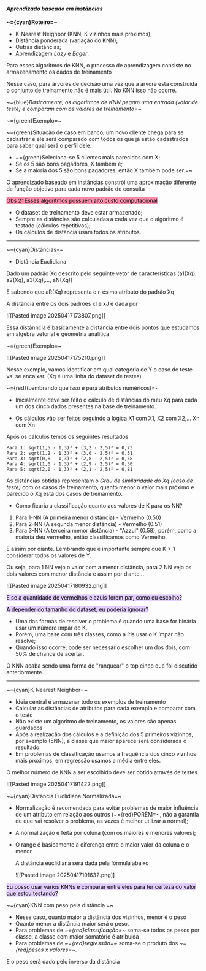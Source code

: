 
####                              *Aprendizado baseado em instâncias*

**~={cyan}Roteiro=~**

-  K-Nearest Neighbor (KNN, K vizinhos mais próximos);
-  Distância ponderada (variação do KNN);
-  Outras distâncias;
-  Aprendizagem *Lazy* e *Eager*.

Para esses algoritmos de KNN, o processo de aprendizagem consiste no armazenamento os dados de treinamento

Nesse caso, para árvores de decisão uma vez que a árvore esta construída o conjunto de treinamento não é mais útil. No KNN isso não ocorre.

~={blue}*Basicamente, os algoritmos de KNN pegam uma entrada (valor de teste) e comparam com os valores de treinamento*=~


~={green}Exemplo=~

~={green}Situação de caso em banco, um novo cliente chega para se cadastrar e ele será comparado com todos os que já estão cadastrados para saber qual será o perfil dele.

-  ~={green}Seleciona-se 5 clientes mais parecidos com X;
-  Se os 5 são bons pagadores, X também é;
-  Se a maioria dos 5 são bons pagadores, então X também pode ser.=~

O aprendizado baseado em instâncias constrói uma aproximação diferente da função objetivo para cada novo padrão de consulta

<mark style="background: #FF5582A6;">Obs 2: Esses algoritmos possuem alto custo computacional</mark>

-  O dataset de treinamento deve estar armazenado;
-  Sempre as distâncias são calculadas a cada vez que o algoritmo é testado (cálculos repetitivos);
-  Os cálculos de distância usam todos os atributos.

---

~={cyan}Distâncias=~


-  Distância Euclidiana

Dado um padrão Xq descrito pelo seguinte vetor de características (a1(Xq), a2(Xq), a3(Xq),..., aN(Xq))

E sabendo que aR(Xq) representa o r-ésimo atributo do padrão Xq

A distância entre os dois padrões xI e xJ é dada por 

![[Pasted image 20250417173807.png]]

Essa distânncia é basicamente a distância entre dois pontos que estudamos em algebra vetorial e geometria análitica.

~={green}Exemplo=~

![[Pasted image 20250417175210.png]]

Nesse exemplo, vamos identificar em qual categoria de Y o caso de teste vai se encaixar. (Xq é uma linha do dataset de testes).

~={red}(Lembrando que isso é para atributos numéricos)=~

-  Inicialmente deve ser feito o cálculo de distâncias do meu Xq para cada um dos cinco dados presentes na base de treinamento.

-  Os cálculos vão ser feitos seguindo a lógica X1 com X1, X2 com X2,... Xn com Xn

Após os cálculos temos os seguintes resultados 

	Para 1: sqrt(1,5 - 1,3)² + (3,2 - 2,5)² = 0,73
	Para 2: sqrt(1,2 - 1,3)² + (3,0 - 2,5)² = 0,51
	Para 3: sqrt(0,8 - 1,3)² + (2,8 - 2,5)² = 0,58
	Para 4: sqrt(1,0 - 1,3)² + (2,9 - 2,5)² = 0,50
	Para 5: sqrt(2,0 - 1,3)² + (2,1 - 2,5)² = 0,81

As distâncias obtidas representam o *Grau de similaridade do Xq (caso de teste)* com os casos de treinamento, quanto menor o valor mais próximo e parecido o Xq está dos casos de treinamento.


-  Como ficaria a classificação quanto aos valores de K para os NN?

1.  Para 1-NN (A primeira menor distância) - Vermelho (0.50)
2.  Para 2-NN (A segunda menor distância) - Vermelho (0.51)
3.  Para 3-NN (A terceira menor distância) - "Azzul" (0.58), porém, como a maioria deu vermelho, então classificamos como Vermelho.

E assim por diante. Lembrando que é importante sempre que K > 1 considerar todos os valores de Y.

Ou seja, para 1 NN vejo o valor com a menor distância, para 2 NN vejo os dois valores com menor distância e assim por diante...

![[Pasted image 20250417180932.png]]

<mark style="background: #D2B3FFA6;">E se a quantidade de vermelhos e azuis forem par, como eu escolho?</mark>

<mark style="background: #D2B3FFA6;">A depender do tamanho do dataset, eu poderia ignorar?</mark>

-  Uma das formas de resolver o problema é quando uma base for binária usar um número ímpar do K.
-  Porém, uma base com três classes, como a íris usar o K ímpar não resolve;
-  Quando isso ocorre, pode ser necessário escolher um dos dois, com 50% de chance de acertar.

O KNN acaba sendo uma forma de "ranquear" o top cinco que foi discutido anteriormente.

---

~={cyan}K-Nearest Neighbor=~

-  Ideia central é armazenar todo os exemplos de treinamento
-  Calcular as distâncias de atributos para cada exemplo e comparar com o teste
-  Não existe um algoritmo de treinamento, os valores são apenas guardados
-  Após a realização dos cálculos e a definição dos 5 primeiros vizinhos, por exemplo (5NN), a classe que maior aparece será considerada o resultado.
-  Em problemas de classificação usamos a frequência dos cinco viznhos mais próximos, em regressão usamos a média entre eles.

O melhor número de KNN a ser escolhido deve ser obtido através de testes.

![[Pasted image 20250417191422.png]]


~={cyan}Distância Euclidiana Normalizada=~

-  Normalização é recomendada para evitar problemas de maior influência de um atributo em relação aos outros (~={red}PORÉM=~, não a garantia de que vai resolver o problema, as vezes é melhor utilizar a normal);
-  A normalização é feita por coluna (com os maiores e menores valores);
-  O range é basicamente a diferença entre o maior valor da coluna e o menor.

	A distância euclidiana será dada pela fórmula abaixo
	
	![[Pasted image 20250417191632.png]]
	
<mark style="background: #D2B3FFA6;">Eu posso usar vários KNNs e comparar entre eles para ter certeza do valor que estou testando?</mark>


~={cyan}KNN com peso pela distância
=~
-  Nesse caso, quanto maior a distância dos vizinhos, menor é o peso
-  Quanto menor a distância maior será o peso.
-  Para problemas de *~={red}classificação=~* soma-se todos os pesos por classe, a classe com maior somatório é atribuída
-  Para problemas de *~={red}regressão=~* soma-se o produto dos *~={red}pesos x valores=~*.

E o peso será dado pelo inverso da distância 



















































